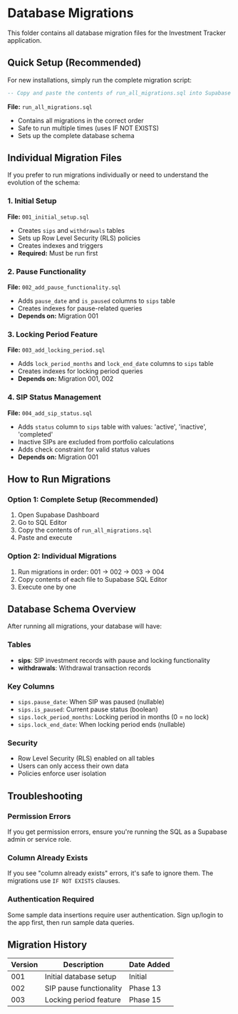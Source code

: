 # Database Migrations

This folder contains all database migration files for the Investment Tracker application.

## Quick Setup (Recommended)

For new installations, simply run the complete migration script:

```sql
-- Copy and paste the contents of run_all_migrations.sql into Supabase SQL Editor
```

**File:** `run_all_migrations.sql`
- Contains all migrations in the correct order
- Safe to run multiple times (uses IF NOT EXISTS)
- Sets up the complete database schema

## Individual Migration Files

If you prefer to run migrations individually or need to understand the evolution of the schema:

### 1. Initial Setup
**File:** `001_initial_setup.sql`
- Creates `sips` and `withdrawals` tables
- Sets up Row Level Security (RLS) policies
- Creates indexes and triggers
- **Required:** Must be run first

### 2. Pause Functionality
**File:** `002_add_pause_functionality.sql`
- Adds `pause_date` and `is_paused` columns to `sips` table
- Creates indexes for pause-related queries
- **Depends on:** Migration 001

### 3. Locking Period Feature
**File:** `003_add_locking_period.sql`
- Adds `lock_period_months` and `lock_end_date` columns to `sips` table
- Creates indexes for locking period queries
- **Depends on:** Migration 001, 002

### 4. SIP Status Management
**File:** `004_add_sip_status.sql`
- Adds `status` column to `sips` table with values: 'active', 'inactive', 'completed'
- Inactive SIPs are excluded from portfolio calculations
- Adds check constraint for valid status values
- **Depends on:** Migration 001

## How to Run Migrations

### Option 1: Complete Setup (Recommended)
1. Open Supabase Dashboard
2. Go to SQL Editor
3. Copy the contents of `run_all_migrations.sql`
4. Paste and execute

### Option 2: Individual Migrations
1. Run migrations in order: 001 → 002 → 003 → 004
2. Copy contents of each file to Supabase SQL Editor
3. Execute one by one

## Database Schema Overview

After running all migrations, your database will have:

### Tables
- **sips**: SIP investment records with pause and locking functionality
- **withdrawals**: Withdrawal transaction records

### Key Columns
- `sips.pause_date`: When SIP was paused (nullable)
- `sips.is_paused`: Current pause status (boolean)
- `sips.lock_period_months`: Locking period in months (0 = no lock)
- `sips.lock_end_date`: When locking period ends (nullable)

### Security
- Row Level Security (RLS) enabled on all tables
- Users can only access their own data
- Policies enforce user isolation

## Troubleshooting

### Permission Errors
If you get permission errors, ensure you're running the SQL as a Supabase admin or service role.

### Column Already Exists
If you see "column already exists" errors, it's safe to ignore them. The migrations use `IF NOT EXISTS` clauses.

### Authentication Required
Some sample data insertions require user authentication. Sign up/login to the app first, then run sample data queries.

## Migration History

| Version | Description | Date Added |
|---------|-------------|------------|
| 001 | Initial database setup | Initial |
| 002 | SIP pause functionality | Phase 13 |
| 003 | Locking period feature | Phase 15 |

